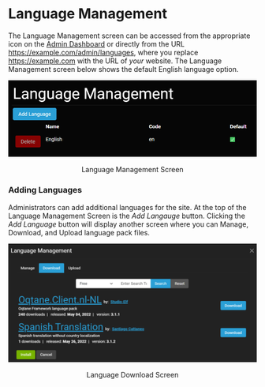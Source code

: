 # Language Management

The Language Management screen can be accessed from the appropriate icon on the [Admin Dashboard](../admin-navigation/admin-dashboard/html) or directly from the URL https://example.com/admin/languages, where you replace https://example.com with the URL of *your* website. The Language Management screen below shows the default English language option. 

![language-management](./assets/language-management.png)
<p align="center">Language Management Screen</p>

### Adding Languages
Administrators can add additional languages for the site. At the top of the Language Management Screen is the *Add Langauge* button. Clicking the *Add Language* button will display another screen where you can Manage, Download, and Upload language pack files. 

![language-download](./assets/language-download.png)
<p align="center">Language Download Screen</p>



